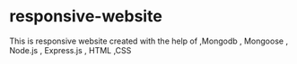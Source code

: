 # responsive-website
This is responsive website created with the help of ,Mongodb , Mongoose , Node.js , Express.js , HTML ,CSS
